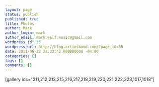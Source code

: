 ```yaml
---
layout: page
status: publish
published: true
title: Photos
author: Mark
author_login: mark
author_email: mark.wolf.music@gmail.com
wordpress_id: 35
wordpress_url: http://blog.artiosband.com/?page_id=35
date: 2011-06-22 22:32:42.000000000 -04:00
categories: []
tags: []
comments: []
---
```

[gallery ids="211,212,213,215,216,217,218,219,220,221,222,223,1017,1018"]
